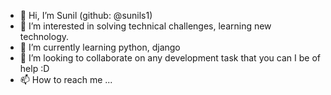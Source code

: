 - 👋 Hi, I’m Sunil (github: @sunils1)
- 👀 I’m interested in solving technical challenges, learning new technology.
- 🌱 I’m currently learning python, django
- 💞️ I’m looking to collaborate on any development task that you can I be of help :D
- 📫 How to reach me ...

<!---
sunils1/sunils1 is a ✨ special ✨ repository because its `README.md` (this file) appears on your GitHub profile.
You can click the Preview link to take a look at your changes.
--->
